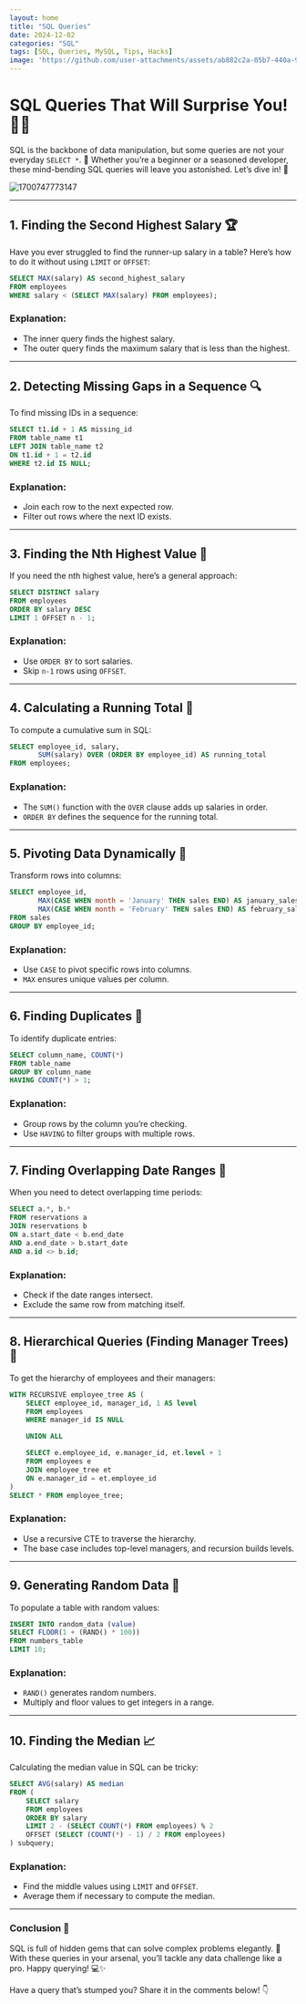 ```yaml
---
layout: home
title: "SQL Queries"
date: 2024-12-02
categories: "SQL"
tags: [SQL, Queries, MySQL, Tips, Hacks]
image: 'https://github.com/user-attachments/assets/ab882c2a-05b7-440a-9c25-ed34a70ed011'
---
```


# SQL Queries That Will Surprise You! 🚀💡

SQL is the backbone of data manipulation, but some queries are not your everyday `SELECT *`. 🤯 Whether you’re a beginner or a seasoned developer, these mind-bending SQL queries will leave you astonished. Let’s dive in! 🌊

![1700747773147](https://github.com/user-attachments/assets/ab882c2a-05b7-440a-9c25-ed34a70ed011)

---

## 1. **Finding the Second Highest Salary 🏆**

Have you ever struggled to find the runner-up salary in a table? Here’s how to do it without using `LIMIT` or `OFFSET`:

```sql
SELECT MAX(salary) AS second_highest_salary
FROM employees
WHERE salary < (SELECT MAX(salary) FROM employees);
```
### Explanation:
- The inner query finds the highest salary.
- The outer query finds the maximum salary that is less than the highest.

---

## 2. **Detecting Missing Gaps in a Sequence 🔍**

To find missing IDs in a sequence:

```sql
SELECT t1.id + 1 AS missing_id
FROM table_name t1
LEFT JOIN table_name t2
ON t1.id + 1 = t2.id
WHERE t2.id IS NULL;
```
### Explanation:
- Join each row to the next expected row.
- Filter out rows where the next ID exists.

---

## 3. **Finding the Nth Highest Value 🥉**

If you need the nth highest value, here’s a general approach:

```sql
SELECT DISTINCT salary
FROM employees
ORDER BY salary DESC
LIMIT 1 OFFSET n - 1;
```
### Explanation:
- Use `ORDER BY` to sort salaries.
- Skip `n-1` rows using `OFFSET`.

---

## 4. **Calculating a Running Total 🧮**

To compute a cumulative sum in SQL:

```sql
SELECT employee_id, salary,
       SUM(salary) OVER (ORDER BY employee_id) AS running_total
FROM employees;
```
### Explanation:
- The `SUM()` function with the `OVER` clause adds up salaries in order.
- `ORDER BY` defines the sequence for the running total.

---

## 5. **Pivoting Data Dynamically 🔄**

Transform rows into columns:

```sql
SELECT employee_id,
       MAX(CASE WHEN month = 'January' THEN sales END) AS january_sales,
       MAX(CASE WHEN month = 'February' THEN sales END) AS february_sales
FROM sales
GROUP BY employee_id;
```
### Explanation:
- Use `CASE` to pivot specific rows into columns.
- `MAX` ensures unique values per column.

---

## 6. **Finding Duplicates 👯**

To identify duplicate entries:

```sql
SELECT column_name, COUNT(*)
FROM table_name
GROUP BY column_name
HAVING COUNT(*) > 1;
```
### Explanation:
- Group rows by the column you’re checking.
- Use `HAVING` to filter groups with multiple rows.

---

## 7. **Finding Overlapping Date Ranges 📅**

When you need to detect overlapping time periods:

```sql
SELECT a.*, b.*
FROM reservations a
JOIN reservations b
ON a.start_date < b.end_date
AND a.end_date > b.start_date
AND a.id <> b.id;
```
### Explanation:
- Check if the date ranges intersect.
- Exclude the same row from matching itself.

---

## 8. **Hierarchical Queries (Finding Manager Trees) 🌲**

To get the hierarchy of employees and their managers:

```sql
WITH RECURSIVE employee_tree AS (
    SELECT employee_id, manager_id, 1 AS level
    FROM employees
    WHERE manager_id IS NULL

    UNION ALL

    SELECT e.employee_id, e.manager_id, et.level + 1
    FROM employees e
    JOIN employee_tree et
    ON e.manager_id = et.employee_id
)
SELECT * FROM employee_tree;
```
### Explanation:
- Use a recursive CTE to traverse the hierarchy.
- The base case includes top-level managers, and recursion builds levels.

---

## 9. **Generating Random Data 🎲**

To populate a table with random values:

```sql
INSERT INTO random_data (value)
SELECT FLOOR(1 + (RAND() * 100))
FROM numbers_table
LIMIT 10;
```
### Explanation:
- `RAND()` generates random numbers.
- Multiply and floor values to get integers in a range.

---

## 10. **Finding the Median 📈**

Calculating the median value in SQL can be tricky:

```sql
SELECT AVG(salary) AS median
FROM (
    SELECT salary
    FROM employees
    ORDER BY salary
    LIMIT 2 - (SELECT COUNT(*) FROM employees) % 2
    OFFSET (SELECT (COUNT(*) - 1) / 2 FROM employees)
) subquery;
```
### Explanation:
- Find the middle values using `LIMIT` and `OFFSET`.
- Average them if necessary to compute the median.

---

### Conclusion 🎉

SQL is full of hidden gems that can solve complex problems elegantly. 💎 With these queries in your arsenal, you’ll tackle any data challenge like a pro. Happy querying! 💻✨

Have a query that’s stumped you? Share it in the comments below! 👇

